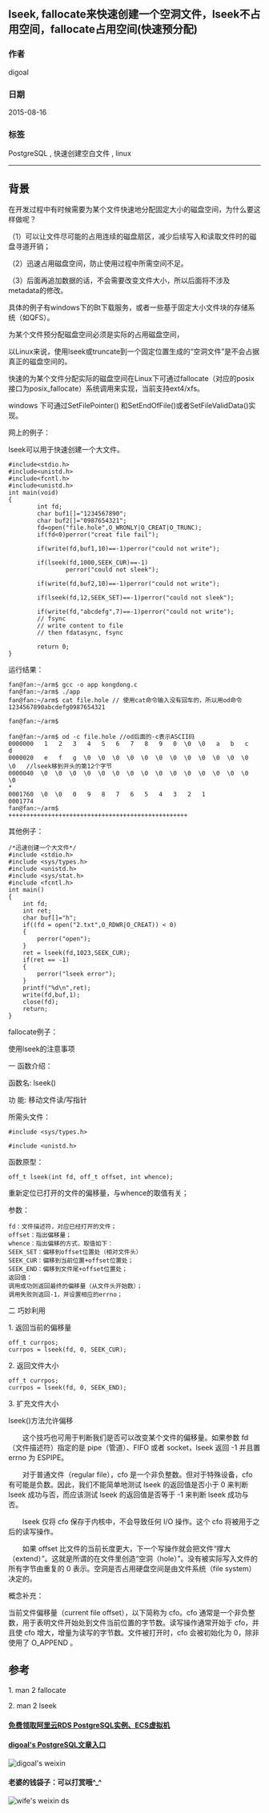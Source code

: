 ## lseek, fallocate来快速创建一个空洞文件，lseek不占用空间，fallocate占用空间(快速预分配)  
                                                     
### 作者                                    
digoal                                    
                                    
### 日期                                     
2015-08-16                               
                                      
### 标签                                    
PostgreSQL , 快速创建空白文件 , linux    
                                                
----                                                
                                                 
## 背景                                     
在开发过程中有时候需要为某个文件快速地分配固定大小的磁盘空间，为什么要这样做呢？  
  
（1）可以让文件尽可能的占用连续的磁盘扇区，减少后续写入和读取文件时的磁盘寻道开销；  
  
（2）迅速占用磁盘空间，防止使用过程中所需空间不足。  
  
（3）后面再追加数据的话，不会需要改变文件大小，所以后面将不涉及metadata的修改。  
  
具体的例子有windows下的Bt下载服务，或者一些基于固定大小文件块的存储系统（如QFS）。  
  
为某个文件预分配磁盘空间必须是实际的占用磁盘空间，  
  
以Linux来说，使用lseek或truncate到一个固定位置生成的“空洞文件”是不会占据真正的磁盘空间的。  
  
快速的为某个文件分配实际的磁盘空间在Linux下可通过fallocate（对应的posix接口为posix_fallocate）系统调用来实现，当前支持ext4/xfs。  
  
windows 下可通过SetFilePointer() 和SetEndOfFile()或者SetFileValidData()实现。  
  
网上的例子：  
  
lseek可以用于快速创建一个大文件。  
  
```  
#include<stdio.h>  
#include<unistd.h>  
#include<fcntl.h>  
#include<unistd.h>  
int main(void)  
{  
        int fd;   
        char buf1[]="1234567890";  
        char buf2[]="0987654321";  
        fd=open("file.hole",O_WRONLY|O_CREAT|O_TRUNC);  
        if(fd<0)perror("creat file fail");  
              
        if(write(fd,buf1,10)==-1)perror("could not write");  
              
        if(lseek(fd,1000,SEEK_CUR)==-1)  
                perror("could not sleek");  
              
        if(write(fd,buf2,10)==-1)perror("could not write");  
              
        if(lseek(fd,12,SEEK_SET)==-1)perror("could not sleek");  
              
        if(write(fd,"abcdefg",7)==-1)perror("could not write");  
        // fsync  
        // write content to file  
        // then fdatasync, fsync  
  
        return 0;  
}  
```  
  
运行结果：  
  
```  
fan@fan:~/arm$ gcc -o app kongdong.c   
fan@fan:~/arm$ ./app  
fan@fan:~/arm$ cat file.hole // 使用cat命令输入没有回车的，所以用od命令  
1234567890abcdefg0987654321  
  
fan@fan:~/arm$   
  
fan@fan:~/arm$ od -c file.hole //od后面的-c表示ASCII码  
0000000   1   2   3   4   5   6   7   8   9   0  \0  \0   a   b   c   d  
0000020   e   f   g  \0  \0  \0  \0  \0  \0  \0  \0  \0  \0  \0  \0  \0   //lseek移到开头的第12个字节  
0000040  \0  \0  \0  \0  \0  \0  \0  \0  \0  \0  \0  \0  \0  \0  \0  \0  
*  
0001760  \0  \0   0   9   8   7   6   5   4   3   2   1  
0001774  
fan@fan:~/arm$   
++++++++++++++++++++++++++++++++++++++++++++++++++  
```  
  
其他例子：  
  
```  
/*迅速创建一个大文件*/  
#include <stdio.h>  
#include <sys/types.h>  
#include <unistd.h>  
#include <sys/stat.h>  
#include <fcntl.h>  
int main()  
{  
    int fd;  
    int ret;  
    char buf[]="h";  
    if((fd = open("2.txt",O_RDWR|O_CREAT)) < 0)  
    {  
        perror("open");  
    }  
    ret = lseek(fd,1023,SEEK_CUR);  
    if(ret == -1)  
    {  
        perror("lseek error");  
    }  
    printf("%d\n",ret);  
    write(fd,buf,1);  
    close(fd);  
    return;  
}  
```  
  
fallocate例子：  
  
  
使用lseek的注意事项  
  
一 函数介绍：  
  
函数名: lseek()  
  
功 能: 移动文件读/写指针  
  
所需头文件：  
  
```  
#include <sys/types.h>  
  
#include <unistd.h>  
```  
  
函数原型：  
  
```  
off_t lseek(int fd, off_t offset, int whence);  
```  
  
重新定位已打开的文件的偏移量，与whence的取值有关；  
  
参数：  
  
```  
fd：文件描述符，对应已经打开的文件；  
offset：指出偏移量；  
whence：指出偏移的方式，取值如下：  
SEEK_SET：偏移到offset位置处（相对文件头）  
SEEK_CUR：偏移到当前位置+offset位置处；  
SEEK_END：偏移到文件尾+offset位置处；  
返回值：  
调用成功则返回最终的偏移量（从文件头开始数）；  
调用失败则返回-1，并设置相应的errno；  
```  
  
二 巧妙利用  
  
1\. 返回当前的偏移量  
  
```  
off_t currpos;  
currpos = lseek(fd, 0, SEEK_CUR);  
```  
  
2\. 返回文件大小  
  
```  
off_t currpos;  
currpos = lseek(fd, 0, SEEK_END);  
```  
  
3\. 扩充文件大小  
  
  
lseek()方法允许偏移  
  
　　这个技巧也可用于判断我们是否可以改变某个文件的偏移量。如果参数 fd（文件描述符）指定的是 pipe（管道）、FIFO 或者 socket，lseek 返回 -1 并且置 errno 为 ESPIPE。  
  
　　对于普通文件（regular file），cfo 是一个非负整数。但对于特殊设备，cfo 有可能是负数。因此，我们不能简单地测试 lseek 的返回值是否小于 0 来判断 lseek 成功与否，而应该测试 lseek 的返回值是否等于 -1 来判断 lseek 成功与否。  
  
　　lseek 仅将 cfo 保存于内核中，不会导致任何 I/O 操作。这个 cfo 将被用于之后的读写操作。  
  
　　如果 offset 比文件的当前长度更大，下一个写操作就会把文件“撑大（extend）”。这就是所谓的在文件里创造“空洞（hole）”。没有被实际写入文件的所有字节由重复的 0 表示。空洞是否占用硬盘空间是由文件系统（file system）决定的。  
  
概念补充：  
  
当前文件偏移量（current file offset），以下简称为 cfo。cfo 通常是一个非负整数，用于表明文件开始处到文件当前位置的字节数。读写操作通常开始于 cfo，并且使 cfo 增大，增量为读写的字节数。文件被打开时，cfo 会被初始化为 0，除非使用了 O_APPEND 。  
  
## 参考  
1\. man 2 fallocate  
  
2\. man 2 lseek  
  
  
  
  
  
  
  
  
  
  
  
  
  
#### [免费领取阿里云RDS PostgreSQL实例、ECS虚拟机](https://free.aliyun.com/ "57258f76c37864c6e6d23383d05714ea")
  
  
#### [digoal's PostgreSQL文章入口](https://github.com/digoal/blog/blob/master/README.md "22709685feb7cab07d30f30387f0a9ae")
  
  
![digoal's weixin](../pic/digoal_weixin.jpg "f7ad92eeba24523fd47a6e1a0e691b59")
  
  
#### 老婆的钱袋子：可以打赏哦^_^  
![wife's weixin ds](../pic/wife_weixin_ds.jpg "acd5cce1a143ef1d6931b1956457bc9f")
  
